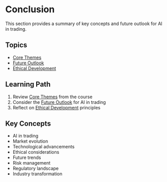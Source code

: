 # Conclusion

This section provides a summary of key concepts and future outlook for AI in trading.

## Topics

- [Core Themes](themes.md)
- [Future Outlook](future.md)
- [Ethical Development](ethics.md)

## Learning Path

1. Review [Core Themes](themes.md) from the course
2. Consider the [Future Outlook](future.md) for AI in trading
3. Reflect on [Ethical Development](ethics.md) principles

## Key Concepts

- AI in trading
- Market evolution
- Technological advancements
- Ethical considerations
- Future trends
- Risk management
- Regulatory landscape
- Industry transformation 